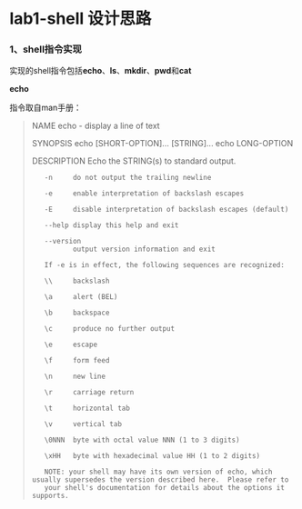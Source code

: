 # lab1-shell 设计思路

### 1、shell指令实现

实现的shell指令包括**echo**、**ls**、**mkdir**、**pwd**和**cat**

**echo**

指令取自man手册：

> NAME
>        echo - display a line of text
>
> SYNOPSIS
>        echo [SHORT-OPTION]... [STRING]...
>        echo LONG-OPTION
>
> DESCRIPTION
>        Echo the STRING(s) to standard output.
>
>        -n     do not output the trailing newline
>     
>        -e     enable interpretation of backslash escapes
>     
>        -E     disable interpretation of backslash escapes (default)
>     
>        --help display this help and exit
>     
>        --version
>               output version information and exit
>     
>        If -e is in effect, the following sequences are recognized:
>     
>        \\     backslash
>     
>        \a     alert (BEL)
>     
>        \b     backspace
>     
>        \c     produce no further output
>        
>        \e     escape
>     
>        \f     form feed
>     
>        \n     new line
>     
>        \r     carriage return
>     
>        \t     horizontal tab
>     
>        \v     vertical tab
>     
>        \0NNN  byte with octal value NNN (1 to 3 digits)
>     
>        \xHH   byte with hexadecimal value HH (1 to 2 digits)
>     
>        NOTE: your shell may have its own version of echo, which usually supersedes the version described here.  Please refer to
>        your shell's documentation for details about the options it supports.